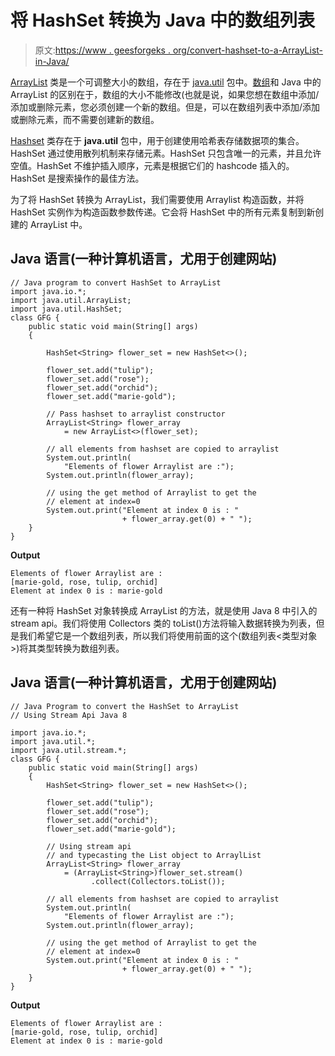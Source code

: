 # 将 HashSet 转换为 Java 中的数组列表

> 原文:[https://www . geesforgeks . org/convert-hashset-to-a-ArrayList-in-Java/](https://www.geeksforgeeks.org/convert-hashset-to-a-arraylist-in-java/)

[ArrayList](https://www.geeksforgeeks.org/arraylist-in-java/) 类是一个可调整大小的数组，存在于 [java.util](https://www.geeksforgeeks.org/java-util-package-java/) 包中。[数组](https://www.geeksforgeeks.org/arrays-in-java/)和 Java 中的 ArrayList 的区别在于，数组的大小不能修改(也就是说，如果您想在数组中添加/添加或删除元素，您必须创建一个新的数组。但是，可以在数组列表中添加/添加或删除元素，而不需要创建新的数组。

[Hashset](https://www.geeksforgeeks.org/hashset-in-java/) 类存在于 **java.util** 包中，用于创建使用哈希表存储数据项的集合。HashSet 通过使用散列机制来存储元素。HashSet 只包含唯一的元素，并且允许空值。HashSet 不维护插入顺序，元素是根据它们的 hashcode 插入的。HashSet 是搜索操作的最佳方法。

为了将 HashSet 转换为 ArrayList，我们需要使用 Arraylist 构造函数，并将 HashSet 实例作为构造函数参数传递。它会将 HashSet 中的所有元素复制到新创建的 ArrayList 中。

## Java 语言(一种计算机语言，尤用于创建网站)

```
// Java program to convert HashSet to ArrayList
import java.io.*;
import java.util.ArrayList;
import java.util.HashSet;
class GFG {
    public static void main(String[] args)
    {

        HashSet<String> flower_set = new HashSet<>();

        flower_set.add("tulip");
        flower_set.add("rose");
        flower_set.add("orchid");
        flower_set.add("marie-gold");

        // Pass hashset to arraylist constructor
        ArrayList<String> flower_array
            = new ArrayList<>(flower_set);

        // all elements from hashset are copied to arraylist
        System.out.println(
            "Elements of flower Arraylist are :");
        System.out.println(flower_array);

        // using the get method of Arraylist to get the
        // element at index=0
        System.out.print("Element at index 0 is : "
                         + flower_array.get(0) + " ");
    }
}
```

**Output**

```
Elements of flower Arraylist are :
[marie-gold, rose, tulip, orchid]
Element at index 0 is : marie-gold
```

还有一种将 HashSet 对象转换成 ArrayList 的方法，就是使用 Java 8 中引入的 stream api。我们将使用 Collectors 类的 toList()方法将输入数据转换为列表，但是我们希望它是一个数组列表，所以我们将使用前面的这个(数组列表<类型对象>)将其类型转换为数组列表。

## Java 语言(一种计算机语言，尤用于创建网站)

```
// Java Program to convert the HashSet to ArrayList
// Using Stream Api Java 8

import java.io.*;
import java.util.*;
import java.util.stream.*;
class GFG {
    public static void main(String[] args)
    {
        HashSet<String> flower_set = new HashSet<>();

        flower_set.add("tulip");
        flower_set.add("rose");
        flower_set.add("orchid");
        flower_set.add("marie-gold");

        // Using stream api
        // and typecasting the List object to ArraylList
        ArrayList<String> flower_array
            = (ArrayList<String>)flower_set.stream()
                  .collect(Collectors.toList());

        // all elements from hashset are copied to arraylist
        System.out.println(
            "Elements of flower Arraylist are :");
        System.out.println(flower_array);

        // using the get method of Arraylist to get the
        // element at index=0
        System.out.print("Element at index 0 is : "
                         + flower_array.get(0) + " ");
    }
}
```

**Output**

```
Elements of flower Arraylist are :
[marie-gold, rose, tulip, orchid]
Element at index 0 is : marie-gold
```